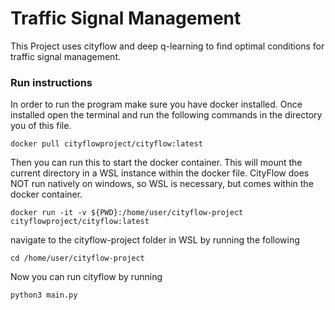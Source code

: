 # Traffic Signal Management

This Project uses cityflow and deep q-learning to find optimal conditions for traffic signal management.

### Run instructions

In order to run the program make sure you have docker installed. Once installed open the terminal and run the following commands in the directory you of this file.

```properties
docker pull cityflowproject/cityflow:latest
```

Then you can run this to start the docker container. This will mount the current directory in a WSL instance within the docker file. CityFlow does NOT run natively on windows, so WSL is necessary, but comes within the docker container. 

```properties
docker run -it -v ${PWD}:/home/user/cityflow-project cityflowproject/cityflow:latest
```

navigate to the cityflow-project folder in WSL by running the following

```properties
cd /home/user/cityflow-project
```

Now you can run cityflow by running


```properties
python3 main.py
```